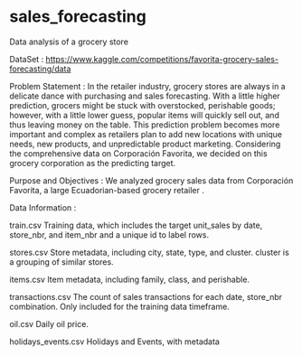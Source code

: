 # sales_forecasting
Data analysis of a grocery store

DataSet : https://www.kaggle.com/competitions/favorita-grocery-sales-forecasting/data

Problem Statement :
In the retailer industry, grocery stores are always in a delicate dance with purchasing and sales forecasting. With a little higher prediction, grocers might be stuck with overstocked, perishable goods; however, with a little lower guess, popular items will quickly sell out, and thus leaving money on the table. This prediction problem becomes more important and complex as retailers plan to add new locations with unique needs, new products, and unpredictable product marketing. Considering the comprehensive data on Corporación Favorita, we decided on this grocery corporation as the predicting target.

Purpose and Objectives :
We analyzed grocery sales data from Corporación Favorita, a large Ecuadorian-based grocery retailer .

Data Information :

train.csv
Training data, which includes the target unit_sales by date, store_nbr, and item_nbr and a unique id to label rows.

stores.csv
Store metadata, including city, state, type, and cluster.
cluster is a grouping of similar stores.

items.csv
Item metadata, including family, class, and perishable.

transactions.csv
The count of sales transactions for each date, store_nbr combination. Only included for the training data timeframe.

oil.csv
Daily oil price. 

holidays_events.csv
Holidays and Events, with metadata



